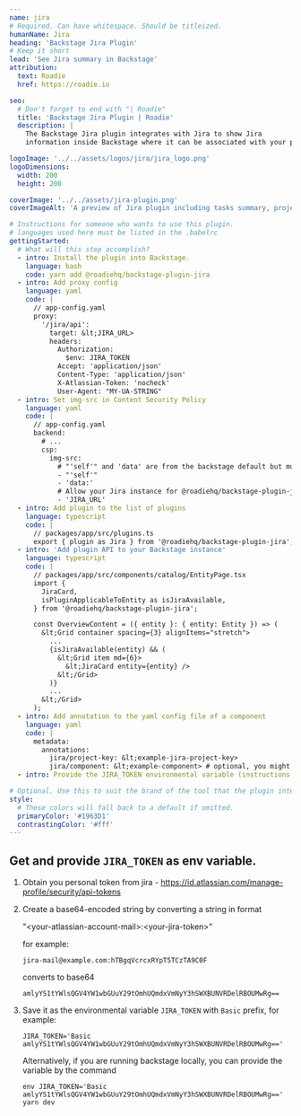 ```yaml
---
name: jira
# Required. Can have whitespace. Should be titleized.
humanName: Jira
heading: 'Backstage Jira Plugin'
# Keep it short
lead: 'See Jira summary in Backstage'
attribution:
  text: Roadie
  href: https://roadie.io

seo:
  # Don't forget to end with "| Roadie"
  title: 'Backstage Jira Plugin | Roadie'
  description: |
    The Backstage Jira plugin integrates with Jira to show Jira
    information inside Backstage where it can be associated with your project.

logoImage: '../../assets/logos/jira/jira_logo.png'
logoDimensions:
  width: 200
  height: 200

coverImage: '../../assets/jira-plugin.png'
coverImageAlt: 'A preview of Jira plugin including tasks summary, project information and Activity Stream.'

# Instructions for someone who wants to use this plugin.
# languages used here must be listed in the .babelrc
gettingStarted:
  # What will this step accomplish?
  - intro: Install the plugin into Backstage.
    language: bash
    code: yarn add @roadiehq/backstage-plugin-jira
  - intro: Add proxy config
    language: yaml
    code: |
      // app-config.yaml
      proxy:
        '/jira/api':
          target: &lt;JIRA_URL>
          headers:
            Authorization:
              $env: JIRA_TOKEN
            Accept: 'application/json'
            Content-Type: 'application/json'
            X-Atlassian-Token: 'nocheck'
            User-Agent: "MY-UA-STRING"
  - intro: Set img-src in Content Security Policy
    language: yaml
    code: |
      // app-config.yaml
      backend:
        # ...
        csp:
          img-src: 
            # "'self'" and 'data' are from the backstage default but must be set since img-src is overriden
            - "'self'"
            - 'data:'
            # Allow your Jira instance for @roadiehq/backstage-plugin-jira
            - 'JIRA_URL'
  - intro: Add plugin to the list of plugins
    language: typescript
    code: |
      // packages/app/src/plugins.ts
      export { plugin as Jira } from '@roadiehq/backstage-plugin-jira';
  - intro: 'Add plugin API to your Backstage instance'
    language: typescript
    code: |
      // packages/app/src/components/catalog/EntityPage.tsx
      import {
        JiraCard,
        isPluginApplicableToEntity as isJiraAvailable,
      } from '@roadiehq/backstage-plugin-jira';

      const OverviewContent = ({ entity }: { entity: Entity }) => (
        &lt;Grid container spacing={3} alignItems="stretch">
          ...
          {isJiraAvailable(entity) && (
            &lt;Grid item md={6}>
              &lt;JiraCard entity={entity} />
            &lt;/Grid>
          )}
          ...
        &lt;/Grid>
      );
  - intro: Add annotation to the yaml config file of a component
    language: yaml
    code: |
      metadata:
        annotations:
          jira/project-key: &lt;example-jira-project-key>
          jira/component: &lt;example-component> # optional, you might skip this value to fetch data for all components
  - intro: Provide the JIRA_TOKEN environmental variable (instructions at the notes below)

# Optional. Use this to suit the brand of the tool that the plugin integrates with.
style:
  # These colors will fall back to a default if omitted.
  primaryColor: '#1963D1'
  contrastingColor: '#fff'
---
```


## Get and provide `JIRA_TOKEN` as env variable.

1. Obtain you personal token from jira - https://id.atlassian.com/manage-profile/security/api-tokens
2. Create a base64-encoded string by converting a string in format

   "&lt;your-atlassian-account-mail>:&lt;your-jira-token>"

   for example:

   ```
   jira-mail@example.com:hTBgqVcrcxRYpT5TCzTA9C0F
   ```

   converts to base64

   ```
   amlyYS1tYWlsQGV4YW1wbGUuY29tOmhUQmdxVmNyY3hSWXBUNVRDelRBOUMwRg==
   ```

3. Save it as the environmental variable `JIRA_TOKEN` with `Basic` prefix, for example:

   ```
   JIRA_TOKEN='Basic amlyYS1tYWlsQGV4YW1wbGUuY29tOmhUQmdxVmNyY3hSWXBUNVRDelRBOUMwRg=='
   ```

   Alternatively, if you are running backstage locally, you can provide the variable by the command

   ```
   env JIRA_TOKEN='Basic amlyYS1tYWlsQGV4YW1wbGUuY29tOmhUQmdxVmNyY3hSWXBUNVRDelRBOUMwRg==' yarn dev
   ```
